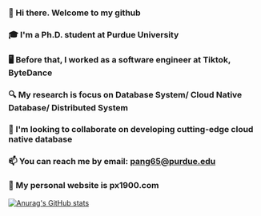 ### 👋  Hi there. Welcome to my github
### 🎓  I'm a Ph.D. student at Purdue University
### 🖥  Before that, I worked as a software engineer at Tiktok, ByteDance 
### 🔍  My research is focus on Database System/ Cloud Native Database/ Distributed System
### 👬  I'm looking to collaborate on developing cutting-edge cloud native database
### 📫  You can reach me by email: pang65@purdue.edu
### 📸  My personal website is px1900.com
<!--
**px1900/px1900** is a ✨ _special_ ✨ repository because its `README.md` (this file) appears on your GitHub profile.

Here are some ideas to get you started:

- 🔭 I’m currently working on ...
- 🌱 I’m currently learning ...
- 👯 I’m looking to collaborate on ...
- 🤔 I’m looking for help with ...
- 💬 Ask me about ...
- 📫 How to reach me: ...
- 😄 Pronouns: ...
- ⚡ Fun fact: ...
-->

[![Anurag's GitHub stats](https://github-readme-stats-one-bice.vercel.app/api?username=px1900&show_icons=true&role=OWNER,ORGANIZATION_MEMBER,COLLABORATOR&hide_title=true)](https://github.com/anuraghazra/github-readme-stats)
